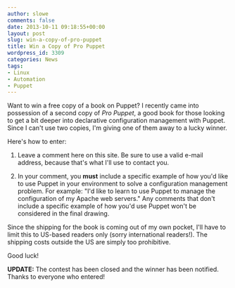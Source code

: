 ```yaml
---
author: slowe
comments: false
date: 2013-10-11 09:18:55+00:00
layout: post
slug: win-a-copy-of-pro-puppet
title: Win a Copy of Pro Puppet
wordpress_id: 3309
categories: News
tags:
- Linux
- Automation
- Puppet
---
```


Want to win a free copy of a book on Puppet? I recently came into possession of a second copy of _Pro Puppet_, a good book for those looking to get a bit deeper into declarative configuration management with Puppet. Since I can't use two copies, I'm giving one of them away to a lucky winner.

Here's how to enter:

1. Leave a comment here on this site. Be sure to use a valid e-mail address, because that's what I'll use to contact you.

2. In your comment, you **must** include a specific example of how you'd like to use Puppet in your environment to solve a configuration management problem. For example: "I'd like to learn to use Puppet to manage the configuration of my Apache web servers." Any comments that don't include a specific example of how you'd use Puppet won't be considered in the final drawing.

Since the shipping for the book is coming out of my own pocket, I'll have to limit this to US-based readers only (sorry international readers!). The shipping costs outside the US are simply too prohibitive.

Good luck!

**UPDATE:** The contest has been closed and the winner has been notified. Thanks to everyone who entered!
